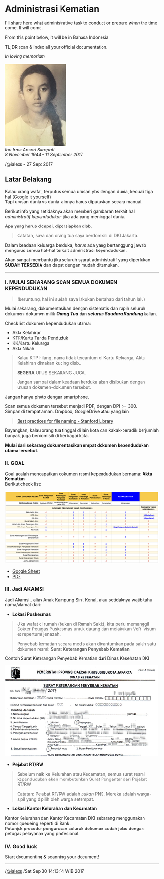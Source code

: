 # Administrasi Kematian

I'll share here what administrative task to conduct or prepare _when_ the time come. It will come.

From this point below, it will be in Bahasa Indonesia

TL;DR scan & index all your official documentation.

_In loving memoriam_
<Br><br>
<img src="5a26847772.487012.jpg">
<br>
_Ibu Irma Ansori Surapati_
<Br>
_8 November 1944 - 11 September 2017_

/@ialexs - 27 Sept 2017

## Latar Belakang

Kalau orang wafat, terputus semua urusan ybs dengan dunia, kecuali tiga hal (Google it yourself) <Br> Tapi urusan dunia vs dunia lainnya harus diputuskan secara manual.

Berikut info yang setidaknya akan memberi gambaran terkait hal _administratif kependudukan_ jika ada yang meninggal dunia.

Apa yang harus dicapai, dipersiapkan dlsb.

> Catatan, saya dan orang tua saya berdomisili di DKI Jakarta.

Dalam keadaan keluarga berduka, *_harus_* ada yang bertanggung jawab mengurus semua hal-hal terkait administrasi kependudukan.

Akan sangat membantu jika seluruh syarat administratif yang diperlukan **SUDAH TERSEDIA** dan dapat dengan mudah ditemukan.

--- 

### I. MULAI SEKARANG SCAN SEMUA DOKUMEN KEPENDUDUKAN

> (beruntung, hal ini sudah saya lakukan bertahap dari tahun lalu)

Mulai sekarang, dokumentasikan dengan sistematis dan rapih seluruh dokumen-dokumen milik **_Orang Tua_** dan **_seluruh Saudara Kandung_** kalian.

Check list dokumen kependudukan utama:

- Akta Kelahiran
- KTP/Kartu Tanda Penduduk
- KK/Kartu Keluarga
- Akta Nikah

> Kalau KTP hilang,
> nama tidak tercantum di Kartu Keluarga,
> Akta Kelahiran dimakan kucing dlsb..
>
> **SEGERA** URUS SEKARANG JUGA.
>
> Jangan sampai dalam keadaan berduka akan disibukan
> dengan urusan dokumen-dokumen tersebut.

Jangan hanya photo dengan smartphone.

Scan semua dokumen tersebut menjadi PDF, dengan DPI >= 300.
<br>Simpan di tempat aman. Dropbox, GoogleDrive atau yang lain

> [Best practices for file naming - Stanford Library](https://library.stanford.edu/research/data-management-services/data-best-practices/best-practices-file-naming)


Bayangkan, kalau orang tua tinggal di lain kota dan kakak-beradik berjumlah banyak, juga berdomisili di berbagai kota.

**Mulai dari sekarang dokumentasikan empat dokumen kependudukan utama tersebut.**

### II. GOAL

Goal adalah mendapatkan dokumen resmi kependudukan bernama: **Akta Kematian**
<br>
Berikut check list:

<img src="check_list-thumb.png">

- <a href="https://docs.google.com/spreadsheets/d/1LN7RlhlJd6b7IdraDc-XHPCiSptVUhtkdcoPiY107yQ/edit?usp=sharing">Google Sheet</a>
- <a href="https://drive.google.com/file/d/0B5eyVPARjEniYnl2Tl9rUUgxdTA/view?usp=sharing">PDF</a>


### III. Jadi AKAMSI

Jadi Akamsi.. alias  Anak Kampung Sini. Kenal, atau setidaknya wajib tahu nama/alamat dari:

- **Lokasi Puskesmas**

> Jika wafat di rumah (bukan di Rumah Sakit), kita perlu memanggil Dokter Petugas Puskesmas untuk datang dan melakukan VeR (visum et repertum) jenazah.
>
> Penyebab kematian secara medis akan dicantumkan pada salah satu dokumen resmi: **Surat Keterangan Penyebab Kematian**

Contoh Surat Keterangan Penyebab Kematian dari Dinas Kesehatan DKI 

<img src="Surat_Keterangan_Penyebab_Kematian.png">


- **Pejabat RT/RW**

> Sebelum naik ke Kelurahan atau Kecamatan, semua surat resmi kependudukan akan membutuhkan Surat Pengantar dari Pejabat RT/RW
>
> Catatan: Pejabat RT/RW adalah _bukan_ PNS.
> Mereka adalah warga-sipil yang dipilih oleh warga setempat.

- **Lokasi Kantor Kelurahan dan Kecamatan**

Kantor Kelurahan dan Kantor Kecamatan DKI sekarang menggunakan nomor queueing seperti di Bank.<Br>Petunjuk prosedur pengurusan seluruh dokumen sudah jelas dengan petugas pelayanan yang profesional.


### IV. Good luck

Start documenting & scanning your document!

---
/<a href="https://twitter.com/ialexs">@ialexs</a>
/Sat Sep 30 14:13:14 WIB 2017


